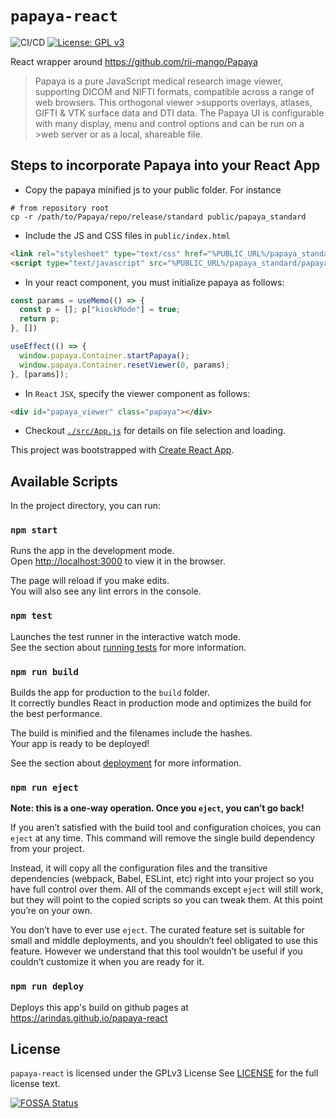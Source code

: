 # `papaya-react`

![CI/CD](https://github.com/arindas/papaya-react/workflows/CI/CD/badge.svg)
[![License: GPL v3](https://img.shields.io/badge/License-GPLv3-blue.svg)](https://www.gnu.org/licenses/gpl-3.0)

React wrapper around https://github.com/rii-mango/Papaya

>Papaya is a pure JavaScript medical research image viewer, supporting DICOM and NIFTI formats, compatible across a range of web browsers. This orthogonal viewer >supports overlays, atlases, GIFTI & VTK surface data and DTI data. The Papaya UI is configurable with many display, menu and control options and can be run on a >web server or as a local, shareable file.

## Steps to incorporate Papaya into your React App

- Copy the papaya minified js to your public folder. For instance
```
# from repository root
cp -r /path/to/Papaya/repo/release/standard public/papaya_standard
```

- Include the JS and CSS files in `public/index.html`
```html
<link rel="stylesheet" type="text/css" href="%PUBLIC_URL%/papaya_standard/papaya.css?build=1449" />
<script type="text/javascript" src="%PUBLIC_URL%/papaya_standard/papaya.js?build=1449"></script>
```

- In your react component, you must initialize papaya as follows:
```js
const params = useMemo(() => {
  const p = []; p["kioskMode"] = true;
  return p;
}, [])

useEffect(() => {
  window.papaya.Container.startPapaya();
  window.papaya.Container.resetViewer(0, params);
}, [params]);
```

- In `React` `JSX`, specify the viewer component as follows:
```html
<div id="papaya_viewer" class="papaya"></div>
```

- Checkout [`./src/App.js`](./src/App.js) for details on file selection and loading.

This project was bootstrapped with [Create React App](https://github.com/facebook/create-react-app).

## Available Scripts

In the project directory, you can run:

### `npm start`

Runs the app in the development mode.\
Open [http://localhost:3000](http://localhost:3000) to view it in the browser.

The page will reload if you make edits.\
You will also see any lint errors in the console.

### `npm test`

Launches the test runner in the interactive watch mode.\
See the section about [running tests](https://facebook.github.io/create-react-app/docs/running-tests) for more information.

### `npm run build`

Builds the app for production to the `build` folder.\
It correctly bundles React in production mode and optimizes the build for the best performance.

The build is minified and the filenames include the hashes.\
Your app is ready to be deployed!

See the section about [deployment](https://facebook.github.io/create-react-app/docs/deployment) for more information.

### `npm run eject`

**Note: this is a one-way operation. Once you `eject`, you can’t go back!**

If you aren’t satisfied with the build tool and configuration choices, you can `eject` at any time. This command will remove the single build dependency from your project.

Instead, it will copy all the configuration files and the transitive dependencies (webpack, Babel, ESLint, etc) right into your project so you have full control over them. All of the commands except `eject` will still work, but they will point to the copied scripts so you can tweak them. At this point you’re on your own.

You don’t have to ever use `eject`. The curated feature set is suitable for small and middle deployments, and you shouldn’t feel obligated to use this feature. However we understand that this tool wouldn’t be useful if you couldn’t customize it when you are ready for it.

### `npm run deploy`
Deploys this app's build on github pages at https://arindas.github.io/papaya-react

## License

`papaya-react` is licensed under the GPLv3 License See [LICENSE](./LICENSE) for the full license text.

[![FOSSA Status](https://app.fossa.io/api/projects/git%2Bgithub.com%2Farindas%2Fpapaya-react.svg?type=large)](https://app.fossa.io/projects/git%2Bgithub.com%2Farindas%2Fpapaya-react?ref=badge_large)

